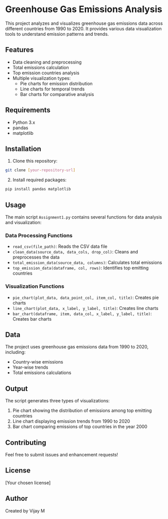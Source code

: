 # Greenhouse Gas Emissions Analysis

This project analyzes and visualizes greenhouse gas emissions data across different countries from 1990 to 2020. It provides various data visualization tools to understand emission patterns and trends.

## Features

- Data cleaning and preprocessing
- Total emissions calculation
- Top emission countries analysis
- Multiple visualization types:
  - Pie charts for emission distribution
  - Line charts for temporal trends
  - Bar charts for comparative analysis

## Requirements

- Python 3.x
- pandas
- matplotlib

## Installation

1. Clone this repository:
```bash
git clone [your-repository-url]
```

2. Install required packages:
```bash
pip install pandas matplotlib
```

## Usage

The main script `Assignment1.py` contains several functions for data analysis and visualization:

### Data Processing Functions
- `read_csv(file_path)`: Reads the CSV data file
- `clean_data(source_data, data_cols, drop_col)`: Cleans and preprocesses the data
- `total_emission_data(source_data, columns)`: Calculates total emissions
- `top_emission_data(dataframe, col, rows)`: Identifies top emitting countries

### Visualization Functions
- `pie_chart(plot_data, data_point_col, item_col, title)`: Creates pie charts
- `line_chart(plot_data, x_label, y_label, title)`: Creates line charts
- `bar_chart(dataframe, item, data_col, x_label, y_label, title)`: Creates bar charts

## Data

The project uses greenhouse gas emissions data from 1990 to 2020, including:
- Country-wise emissions
- Year-wise trends
- Total emissions calculations

## Output

The script generates three types of visualizations:
1. Pie chart showing the distribution of emissions among top emitting countries
2. Line chart displaying emission trends from 1990 to 2020
3. Bar chart comparing emissions of top countries in the year 2000

## Contributing

Feel free to submit issues and enhancement requests!

## License

[Your chosen license]

## Author

Created by Vijay M
